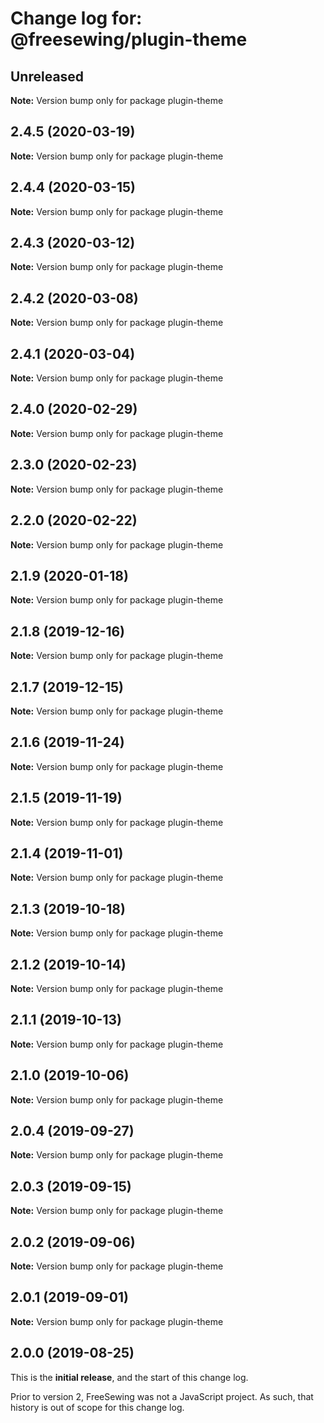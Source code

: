 # Change log for: @freesewing/plugin-theme


## Unreleased

**Note:** Version bump only for package plugin-theme


## 2.4.5 (2020-03-19)

**Note:** Version bump only for package plugin-theme


## 2.4.4 (2020-03-15)

**Note:** Version bump only for package plugin-theme


## 2.4.3 (2020-03-12)

**Note:** Version bump only for package plugin-theme


## 2.4.2 (2020-03-08)

**Note:** Version bump only for package plugin-theme


## 2.4.1 (2020-03-04)

**Note:** Version bump only for package plugin-theme


## 2.4.0 (2020-02-29)

**Note:** Version bump only for package plugin-theme


## 2.3.0 (2020-02-23)

**Note:** Version bump only for package plugin-theme


## 2.2.0 (2020-02-22)

**Note:** Version bump only for package plugin-theme


## 2.1.9 (2020-01-18)

**Note:** Version bump only for package plugin-theme


## 2.1.8 (2019-12-16)

**Note:** Version bump only for package plugin-theme


## 2.1.7 (2019-12-15)

**Note:** Version bump only for package plugin-theme


## 2.1.6 (2019-11-24)

**Note:** Version bump only for package plugin-theme


## 2.1.5 (2019-11-19)

**Note:** Version bump only for package plugin-theme


## 2.1.4 (2019-11-01)

**Note:** Version bump only for package plugin-theme


## 2.1.3 (2019-10-18)

**Note:** Version bump only for package plugin-theme


## 2.1.2 (2019-10-14)

**Note:** Version bump only for package plugin-theme


## 2.1.1 (2019-10-13)

**Note:** Version bump only for package plugin-theme


## 2.1.0 (2019-10-06)

**Note:** Version bump only for package plugin-theme


## 2.0.4 (2019-09-27)

**Note:** Version bump only for package plugin-theme


## 2.0.3 (2019-09-15)

**Note:** Version bump only for package plugin-theme


## 2.0.2 (2019-09-06)

**Note:** Version bump only for package plugin-theme


## 2.0.1 (2019-09-01)

**Note:** Version bump only for package plugin-theme




## 2.0.0 (2019-08-25)

This is the **initial release**, and the start of this change log.

Prior to version 2, FreeSewing was not a JavaScript project.
As such, that history is out of scope for this change log.
